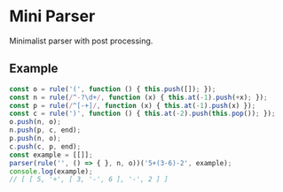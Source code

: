 # Mini Parser

Minimalist parser with post processing.

## Example

```JavaScript
const o = rule('(', function () { this.push([]); });
const n = rule(/^-?\d+/, function (x) { this.at(-1).push(+x); });
const p = rule(/^[-+]/, function (x) { this.at(-1).push(x) });
const c = rule(')', function () { this.at(-2).push(this.pop()); });
o.push(n, o);
n.push(p, c, end);
p.push(n, o);
c.push(c, p, end);
const example = [[]];
parser(rule('', () => { }, n, o))('5+(3-6)-2', example);
console.log(example);
// [ [ 5, '+', [ 3, '-', 6 ], '-', 2 ] ]
```